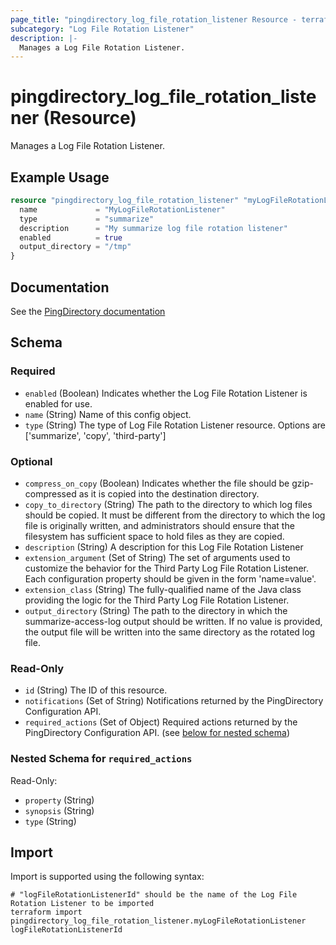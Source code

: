 ```yaml
---
page_title: "pingdirectory_log_file_rotation_listener Resource - terraform-provider-pingdirectory"
subcategory: "Log File Rotation Listener"
description: |-
  Manages a Log File Rotation Listener.
---
```


# pingdirectory_log_file_rotation_listener (Resource)

Manages a Log File Rotation Listener.

## Example Usage

```terraform
resource "pingdirectory_log_file_rotation_listener" "myLogFileRotationListener" {
  name             = "MyLogFileRotationListener"
  type             = "summarize"
  description      = "My summarize log file rotation listener"
  enabled          = true
  output_directory = "/tmp"
}
```

## Documentation
See the [PingDirectory documentation](https://docs.pingidentity.com/r/en-us/pingdirectory-93/pd_ds_config_log_rotation_listeners?tocId=lWywrDXSdkcjHnzEpt4LmA)

<!-- schema generated by tfplugindocs -->
## Schema

### Required

- `enabled` (Boolean) Indicates whether the Log File Rotation Listener is enabled for use.
- `name` (String) Name of this config object.
- `type` (String) The type of Log File Rotation Listener resource. Options are ['summarize', 'copy', 'third-party']

### Optional

- `compress_on_copy` (Boolean) Indicates whether the file should be gzip-compressed as it is copied into the destination directory.
- `copy_to_directory` (String) The path to the directory to which log files should be copied. It must be different from the directory to which the log file is originally written, and administrators should ensure that the filesystem has sufficient space to hold files as they are copied.
- `description` (String) A description for this Log File Rotation Listener
- `extension_argument` (Set of String) The set of arguments used to customize the behavior for the Third Party Log File Rotation Listener. Each configuration property should be given in the form 'name=value'.
- `extension_class` (String) The fully-qualified name of the Java class providing the logic for the Third Party Log File Rotation Listener.
- `output_directory` (String) The path to the directory in which the summarize-access-log output should be written. If no value is provided, the output file will be written into the same directory as the rotated log file.

### Read-Only

- `id` (String) The ID of this resource.
- `notifications` (Set of String) Notifications returned by the PingDirectory Configuration API.
- `required_actions` (Set of Object) Required actions returned by the PingDirectory Configuration API. (see [below for nested schema](#nestedatt--required_actions))

<a id="nestedatt--required_actions"></a>
### Nested Schema for `required_actions`

Read-Only:

- `property` (String)
- `synopsis` (String)
- `type` (String)

## Import

Import is supported using the following syntax:

```shell
# "logFileRotationListenerId" should be the name of the Log File Rotation Listener to be imported
terraform import pingdirectory_log_file_rotation_listener.myLogFileRotationListener logFileRotationListenerId
```

